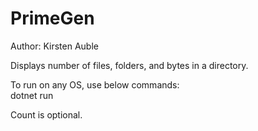 # PrimeGen
Author: Kirsten Auble

Displays number of files, folders, and bytes in a directory.

To run on any OS, use below commands:<br />
dotnet run <byte-length><count><br />

Count is optional.

